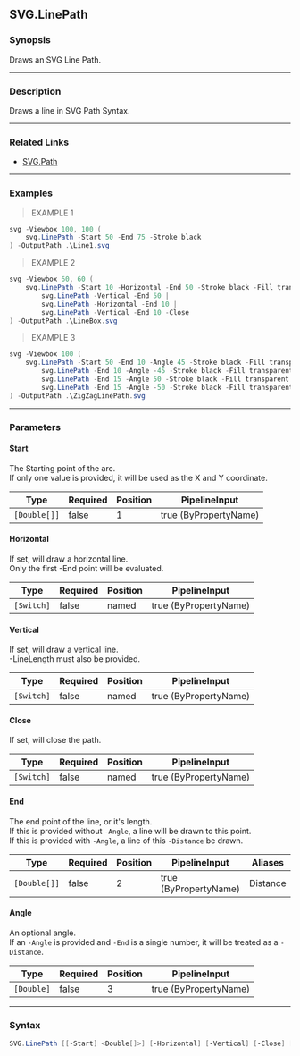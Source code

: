 SVG.LinePath
------------

### Synopsis
Draws an SVG Line Path.

---

### Description

Draws a line in SVG Path Syntax.

---

### Related Links
* [SVG.Path](SVG.Path.md)

---

### Examples
> EXAMPLE 1

```PowerShell
svg -Viewbox 100, 100 (    
    svg.LinePath -Start 50 -End 75 -Stroke black    
) -OutputPath .\Line1.svg
```
> EXAMPLE 2

```PowerShell
svg -Viewbox 60, 60 (    
    svg.LinePath -Start 10 -Horizontal -End 50 -Stroke black -Fill transparent |    
        svg.LinePath -Vertical -End 50 |    
        svg.LinePath -Horizontal -End 10 |    
        svg.LinePath -Vertical -End 10 -Close    
) -OutputPath .\LineBox.svg
```
> EXAMPLE 3

```PowerShell
svg -Viewbox 100 (        
    svg.LinePath -Start 50 -End 10 -Angle 45 -Stroke black -Fill transparent |    
        svg.LinePath -End 10 -Angle -45 -Stroke black -Fill transparent |    
        svg.LinePath -End 15 -Angle 50 -Stroke black -Fill transparent |    
        svg.LinePath -End 15 -Angle -50 -Stroke black -Fill transparent    
) -OutputPath .\ZigZagLinePath.svg
```

---

### Parameters
#### **Start**
The Starting point of the arc.    
If only one value is provided, it will be used as the X and Y coordinate.

|Type        |Required|Position|PipelineInput        |
|------------|--------|--------|---------------------|
|`[Double[]]`|false   |1       |true (ByPropertyName)|

#### **Horizontal**
If set, will draw a horizontal line.    
Only the first -End point will be evaluated.

|Type      |Required|Position|PipelineInput        |
|----------|--------|--------|---------------------|
|`[Switch]`|false   |named   |true (ByPropertyName)|

#### **Vertical**
If set, will draw a vertical line.    
-LineLength must also be provided.

|Type      |Required|Position|PipelineInput        |
|----------|--------|--------|---------------------|
|`[Switch]`|false   |named   |true (ByPropertyName)|

#### **Close**
If set, will close the path.

|Type      |Required|Position|PipelineInput        |
|----------|--------|--------|---------------------|
|`[Switch]`|false   |named   |true (ByPropertyName)|

#### **End**
The end point of the line, or it's length.    
If this is provided without `-Angle`, a line will be drawn to this point.    
If this is provided with `-Angle`, a line of this `-Distance` be drawn.

|Type        |Required|Position|PipelineInput        |Aliases |
|------------|--------|--------|---------------------|--------|
|`[Double[]]`|false   |2       |true (ByPropertyName)|Distance|

#### **Angle**
An optional angle.    
If an `-Angle` is provided and `-End` is a single number, it will be treated as a `-Distance`.

|Type      |Required|Position|PipelineInput        |
|----------|--------|--------|---------------------|
|`[Double]`|false   |3       |true (ByPropertyName)|

---

### Syntax
```PowerShell
SVG.LinePath [[-Start] <Double[]>] [-Horizontal] [-Vertical] [-Close] [[-End] <Double[]>] [[-Angle] <Double>] [<CommonParameters>]
```
